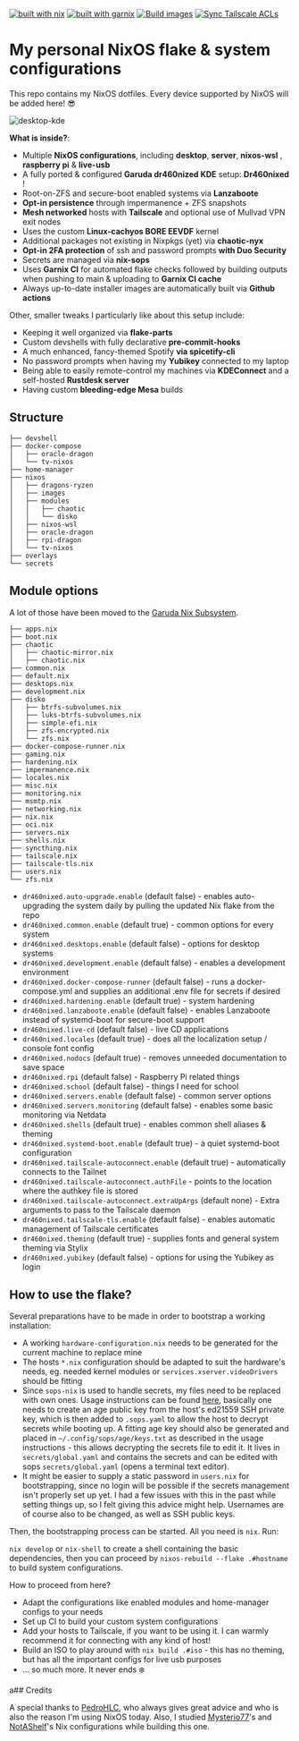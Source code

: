 [![built with nix](https://img.shields.io/static/v1?logo=nixos&logoColor=white&label=&message=Built%20with%20Nix&color=41439a)](https://builtwithnix.org) [![built with garnix](https://img.shields.io/endpoint.svg?url=https%3A%2F%2Fgarnix.io%2Fapi%2Fbadges%2Fdr460nf1r3%2Fdr460nixed%3Fbranch%3Dmain)](https://garnix.io)
[![Build images](https://github.com/dr460nf1r3/dr460nixed/actions/workflows/build_images.yml/badge.svg)](https://github.com/dr460nf1r3/dr460nixed/actions/workflows/build_images.yml) [![Sync Tailscale ACLs](https://github.com/dr460nf1r3/dr460nixed/actions/workflows/tailscale.yml/badge.svg)](https://github.com/dr460nf1r3/dr460nixed/actions/workflows/tailscale.yml)

# My personal NixOS flake & system configurations

This repo contains my NixOS dotfiles. Every device supported by NixOS will be added here! 😎

![desktop-kde](https://i.imgur.com/h3WGSJ4.jpg)

**What is inside?**:

- Multiple **NixOS configurations**, including **desktop**, **server**, **nixos-wsl** , **raspberry pi** & **live-usb**
- A fully ported & configured **Garuda dr460nized KDE** setup: **Dr460nixed** !
- Root-on-ZFS and secure-boot enabled systems via **Lanzaboote**
- **Opt-in persistence** through impermanence + ZFS snapshots
- **Mesh networked** hosts with **Tailscale** and optional use of Mullvad VPN exit nodes
- Uses the custom **Linux-cachyos BORE EEVDF** kernel
- Additional packages not existing in Nixpkgs (yet) via **chaotic-nyx**
- **Opt-in 2FA protection** of ssh and password prompts **with Duo Security**
- Secrets are managed via **nix-sops**
- Uses **Garnix CI** for automated flake checks followed by building outputs when pushing to main & uploading to **Garnix CI cache**
- Always up-to-date installer images are automatically built via **Github actions**

Other, smaller tweaks I particularly like about this setup include:

- Keeping it well organized via **flake-parts**
- Custom devshells with fully declarative **pre-commit-hooks**
- A much enhanced, fancy-themed Spotify **via spicetify-cli**
- No password prompts when having my **Yubikey** connected to my laptop
- Being able to easily remote-control my machines via **KDEConnect** and a self-hosted **Rustdesk server**
- Having custom **bleeding-edge Mesa** builds

## Structure

```
├── devshell
├── docker-compose
│   ├── oracle-dragon
│   └── tv-nixos
├── home-manager
├── nixos
│   ├── dragons-ryzen
│   ├── images
│   ├── modules
│   │   ├── chaotic
│   │   └── disko
│   ├── nixos-wsl
│   ├── oracle-dragon
│   ├── rpi-dragon
│   └── tv-nixos
├── overlays
└── secrets
```

## Module options

A lot of those have been moved to the [Garuda Nix Subsystem](https://gitlab.com/garuda-linux/garuda-nix-subsystem).

```
├── apps.nix
├── boot.nix
├── chaotic
│   ├── chaotic-mirror.nix
│   ├── chaotic.nix
├── common.nix
├── default.nix
├── desktops.nix
├── development.nix
├── disko
│   ├── btrfs-subvolumes.nix
│   ├── luks-btrfs-subvolumes.nix
│   ├── simple-efi.nix
│   ├── zfs-encrypted.nix
│   └── zfs.nix
├── docker-compose-runner.nix
├── gaming.nix
├── hardening.nix
├── impermanence.nix
├── locales.nix
├── misc.nix
├── monitoring.nix
├── msmtp.nix
├── networking.nix
├── nix.nix
├── oci.nix
├── servers.nix
├── shells.nix
├── syncthing.nix
├── tailscale.nix
├── tailscale-tls.nix
├── users.nix
└── zfs.nix
```

- `dr460nixed.auto-upgrade.enable` (default false) - enables auto-upgrading the system daily by pulling the updated Nix flake from the repo
- `dr460nixed.common.enable` (default true) - common options for every system
- `dr460nixed.desktops.enable` (default false) - options for desktop systems
- `dr460nixed.development.enable` (default false) - enables a development environment
- `dr460nixed.docker-compose-runner` (default false) - runs a docker-compose.yml and supplies an additional .env file for secrets if desired
- `dr460nixed.hardening.enable` (default true) - system hardening
- `dr460nixed.lanzaboote.enable` (default false) - enables Lanzaboote instead of systemd-boot for secure-boot support
- `dr460nixed.live-cd` (default false) - live CD applications
- `dr460nixed.locales` (default true) - does all the localization setup / console font config
- `dr460nixed.nodocs` (default true) - removes unneeded documentation to save space
- `dr460nixed.rpi` (default false) - Raspberry Pi related things
- `dr460nixed.school` (default false) - things I need for school
- `dr460nixed.servers.enable` (default false) - common server options
- `dr460nixed.servers.monitoring` (default false) - enables some basic monitoring via Netdata
- `dr460nixed.shells` (default true) - enables common shell aliases & theming
- `dr460nixed.systemd-boot.enable` (default true) - a quiet systemd-boot configuration
- `dr460nixed.tailscale-autoconnect.enable` (default true) - automatically connects to the Tailnet
- `dr460nixed.tailscale-autoconnect.authFile` - points to the location where the authkey file is stored
- `dr460nixed.tailscale-autoconnect.extraUpArgs` (default none) - Extra arguments to pass to the Tailscale daemon
- `dr460nixed.tailscale-tls.enable` (default false) - enables automatic management of Tailscale certificates
- `dr460nixed.theming` (default true) - supplies fonts and general system theming via Stylix
- `dr460nixed.yubikey` (default false) - options for using the Yubikey as login

## How to use the flake?

Several preparations have to be made in order to bootstrap a working installation:

- A working `hardware-configuration.nix` needs to be generated for the current machine to replace mine
- The hosts `*.nix` configuration should be adapted to suit the hardware's needs, eg. needed kernel modules or `services.xserver.videoDrivers` should be fitting
- Since `sops-nix` is used to handle secrets, my files need to be replaced with own ones. Usage instructions can be found [here](https://github.com/Mic92/sops-nix#usage-example), basically one needs to create an age public key from the host's ed21559 SSH private key, which is then added to `.sops.yaml` to allow the host to decrypt secrets while booting up. A fitting age key should also be generated and placed in `~/.config/sops/age/keys.txt` as described in the usage instructions - this allows decrypting the secrets file to edit it. It lives in `secrets/global.yaml` and contains the secrets and can be edited with sops `secrets/global.yaml` (opens a terminal text editor).
- It might be easier to supply a static password in `users.nix` for bootstrapping, since no login will be possible if the secrets management isn't properly set up yet. I had a few issues with this in the past while setting things up, so I felt giving this advice might help. Usernames are of course also to be changed, as well as SSH public keys.

Then, the bootstrapping process can be started. All you need is `nix`. Run:

`nix develop` or `nix-shell` to create a shell containing the basic dependencies, then you can proceed by `nixos-rebuild --flake .#hostname` to build system configurations.

How to proceed from here?

- Adapt the configurations like enabled modules and home-manager configs to your needs
- Set up CI to build your custom system configurations
- Add your hosts to Tailscale, if you want to be using it. I can warmly recommend it for connecting with any kind of host!
- Build an ISO to play around with `nix build .#iso` - this has no theming, but has all the important configs for live usb purposes
- ... so much more. It never ends ❄️

a## Credits

A special thanks to [PedroHLC](https://github.com/pedrohlc), who always gives great advice and who is also the reason I'm using NixOS today. Also, I studied [Mysterio77](https://github.com/Misterio77)'s and [NotAShelf](https://github.com/NotAShelf)'s Nix configurations while building this one.
